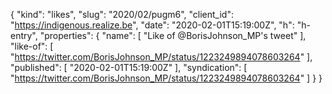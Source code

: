 {
  "kind": "likes",
  "slug": "2020/02/pugm6",
  "client_id": "https://indigenous.realize.be",
  "date": "2020-02-01T15:19:00Z",
  "h": "h-entry",
  "properties": {
    "name": [
      "Like of @BorisJohnson_MP's tweet"
    ],
    "like-of": [
      "https://twitter.com/BorisJohnson_MP/status/1223249894078603264"
    ],
    "published": [
      "2020-02-01T15:19:00Z"
    ],
    "syndication": [
      "https://twitter.com/BorisJohnson_MP/status/1223249894078603264"
    ]
  }
}
